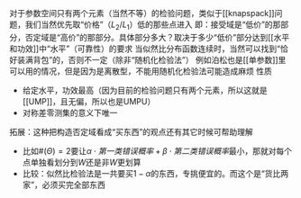 对于参数空间只有两个元素（当然不等）的检验问题，类似于[[knapspack]]问题，我们当然优先取“价格”（$L_2/L_1$）低的那些点进入
即：接受域是“低价”的那部分，否定域是“高价”的那部分。具体部分多大？取决于多少“低价”部分达到[[水平和功效]]中“水平”（可靠性）的要求
当似然比分布函数连续时，当然可以找到“恰好装满背包”的，否则不一定（除非“随机化检验法”）
例如泊松也是[[单参数]]里可以用的情况，但是因为是离散型，不能用随机化检验法可能造成麻烦
性质
- 给定水平，功效最高（因为目前的检验问题只有两个元素，所以这就是[[UMP]]，且无偏，所以也是UMPU）
- 对称差零测集的意义下唯一

拓展：这种把构造否定域看成“买东西”的观点还有其它时候可帮助理解
- 比如$\#(\Theta)=2$要让$\alpha\cdot 第一类错误概率+\beta\cdot 第二类错误概率$最小，那就对每个点单独看划分到$W$还是非$W$更划算
- 比较：似然比检验法是一共要买$1- \alpha$的东西，专挑便宜的。而这个是“货比两家”，必须买完全部东西